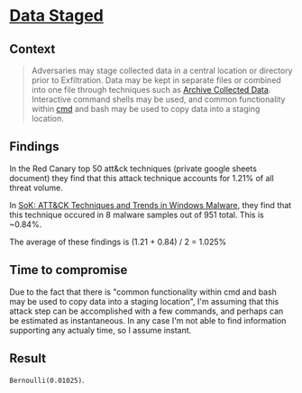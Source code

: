 # [Data Staged](https://attack.mitre.org/techniques/T1074/)

## Context
>Adversaries may stage collected data in a central location or directory prior to Exfiltration. Data may be kept in separate files or combined into one file through techniques such as [Archive Collected Data](https://attack.mitre.org/techniques/T1560/). Interactive command shells may be used, and common functionality within [cmd](https://attack.mitre.org/software/S0106/) and bash may be used to copy data into a staging location.

## Findings
In the Red Canary top 50 att&ck techniques (private google sheets document) they find that this attack technique accounts for 1.21% of all threat volume. 

In [SoK: ATT&CK Techniques and Trends in Windows Malware](https://krisk.io/publication/mitre-attack-securecomm19/), they find that this technique occured in 8 malware samples out of 951 total. This is ~0.84%. 

The average of these findings is (1.21 + 0.84) / 2 = 1.025%

## Time to compromise
Due to the fact that there is "common functionality within cmd and bash may be used to copy data into a staging location", I'm assuming that this attack step can be accomplished with a few commands, and perhaps can be estimated as instantaneous. In any case I'm not able to find information supporting any actualy time, so I assume instant.

## Result
```Bernoulli(0.01025)```. 